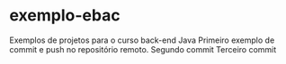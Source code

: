 # exemplo-ebac
Exemplos de projetos para o curso back-end Java
Primeiro exemplo de commit e push no repositório remoto.
Segundo commit
Terceiro commit